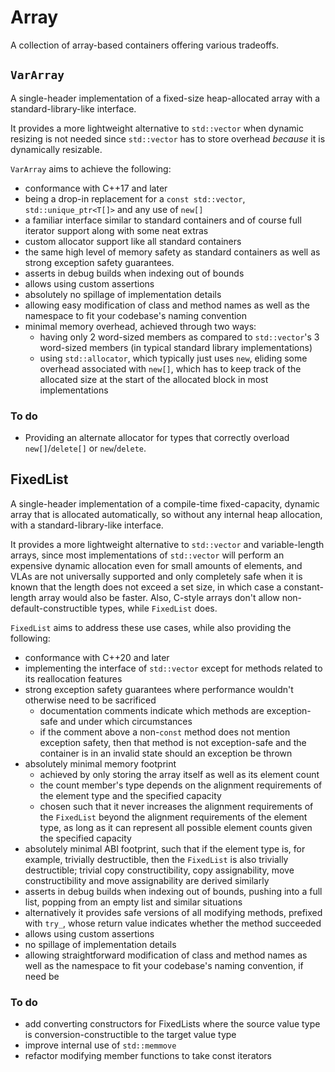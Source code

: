 # Array

A collection of array-based containers offering various tradeoffs.

## `VarArray`

A single-header implementation of a fixed-size heap-allocated array with a standard-library-like interface.

It provides a more lightweight alternative to `std::vector` when dynamic resizing is not needed since `std::vector` has to store overhead _because_ it is dynamically resizable.

`VarArray` aims to achieve the following:

* conformance with C++17 and later
* being a drop-in replacement for a `const std::vector`, `std::unique_ptr<T[]>` and any use of `new[]`
* a familiar interface similar to standard containers and of course full iterator support along with some neat extras
* custom allocator support like all standard containers
* the same high level of memory safety as standard containers as well as strong exception safety guarantees.
* asserts in debug builds when indexing out of bounds
* allows using custom assertions
* absolutely no spillage of implementation details
* allowing easy modification of class and method names as well as the namespace to fit your codebase's naming convention
* minimal memory overhead, achieved through two ways:
  * having only 2 word-sized members as compared to `std::vector`'s 3 word-sized members (in typical standard library implementations)
  * using `std::allocator`, which typically just uses `new`, eliding some overhead associated with `new[]`, which has to keep track of the allocated size at the start of the allocated block in most implementations

### To do
* Providing an alternate allocator for types that correctly overload `new[]`/`delete[]` or `new`/`delete`.

## FixedList

A single-header implementation of a compile-time fixed-capacity, dynamic array that is allocated automatically, so without any internal heap allocation, with a standard-library-like interface.

It provides a more lightweight alternative to `std::vector` and variable-length arrays, since most implementations of `std::vector` will perform an expensive dynamic allocation even for small amounts of elements, and VLAs are not universally supported and only completely safe when it is known that the length does not exceed a set size, in which case a constant-length array would also be faster. Also, C-style arrays don't allow non-default-constructible types, while `FixedList` does.

`FixedList` aims to address these use cases, while also providing the following:

* conformance with C++20 and later
* implementing the interface of `std::vector` except for methods related to its reallocation features
* strong exception safety guarantees where performance wouldn't otherwise need to be sacrificed
  * documentation comments indicate which methods are exception-safe and under which circumstances
  * if the comment above a non-`const` method does not mention exception safety, then that method is not exception-safe and the container is in an invalid state should an exception be thrown
* absolutely minimal memory footprint
  * achieved by only storing the array itself as well as its element count
  * the count member's type depends on the alignment requirements of the element type and the specified capacity 
  * chosen such that it never increases the alignment requirements of the `FixedList` beyond the alignment requirements of the element type, as long as it can represent all possible element counts given the specified capacity
* absolutely minimal ABI footprint, such that if the element type is, for example, trivially destructible, then the `FixedList` is also trivially destructible; trivial copy constructibility, copy assignability, move constructibility and move assignability are derived similarly
* asserts in debug builds when indexing out of bounds, pushing into a full list, popping from an empty list and similar situations
* alternatively it provides safe versions of all modifying methods, prefixed with `try_`, whose return value indicates whether the method succeeded
* allows using custom assertions
* no spillage of implementation details
* allowing straightforward modification of class and method names as well as the namespace to fit your codebase's naming convention, if need be

### To do

* add converting constructors for FixedLists where the source value type is conversion-constructible to the target value type
* improve internal use of `std::memmove`
* refactor modifying member functions to take const iterators
